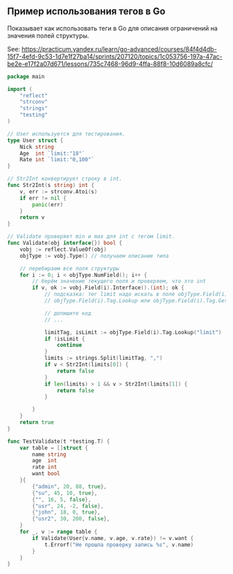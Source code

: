 ## Пример использования тегов в Go

Показывает как использовать теги в Go для описания ограничений на значения полей структуры.


See: https://practicum.yandex.ru/learn/go-advanced/courses/84f4d4db-15f7-4efd-9c53-1d7e1f27ba14/sprints/207120/topics/1c053756-197a-47ac-be2e-e17f2a07d671/lessons/735c7468-96d9-4ffa-88f8-10d6089a8cfc/

```go
package main

import (
	"reflect"
	"strconv"
	"strings"
	"testing"
)

// User используется для тестирования.
type User struct {
	Nick string
	Age  int `limit:"18"`
	Rate int `limit:"0,100"`
}

// Str2Int конвертирует строку в int.
func Str2Int(s string) int {
	v, err := strconv.Atoi(s)
	if err != nil {
		panic(err)
	}
	return v
}

// Validate проверяет min и max для int c тегом limit.
func Validate(obj interface{}) bool {
	vobj := reflect.ValueOf(obj)
	objType := vobj.Type() // получаем описание типа

	// перебираем все поля структуры
	for i := 0; i < objType.NumField(); i++ {
		// берём значение текущего поля и проверяем, что это int
		if v, ok := vobj.Field(i).Interface().(int); ok {
			// подсказка: тег limit надо искать в поле objType.Field(i)
			// objType.Field(i).Tag.Lookup или objType.Field(i).Tag.Get

			// допишите код
			// ...

			limitTag, isLimit := objType.Field(i).Tag.Lookup("limit")
			if !isLimit {
				continue
			}
			limits := strings.Split(limitTag, ",")
			if v < Str2Int(limits[0]) {
				return false
			}
			if len(limits) > 1 && v > Str2Int(limits[1]) {
				return false
			}

		}
	}
	return true
}

func TestValidate(t *testing.T) {
	var table = []struct {
		name string
		age  int
		rate int
		want bool
	}{
		{"admin", 20, 88, true},
		{"su", 45, 10, true},
		{"", 16, 5, false},
		{"usr", 24, -2, false},
		{"john", 18, 0, true},
		{"usr2", 30, 200, false},
	}
	for _, v := range table {
		if Validate(User{v.name, v.age, v.rate}) != v.want {
			t.Errorf("Не прошла проверку запись %s", v.name)
		}
	}
}
```